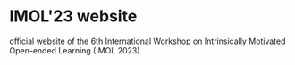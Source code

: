 # IMOL'23 website

official [website](https://imolconf2023.github.io/) of the 6th International Workshop on Intrinsically Motivated Open-ended Learning (IMOL 2023)
